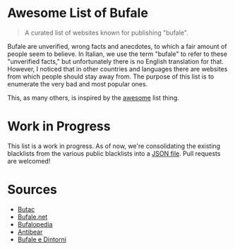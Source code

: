# Awesome List of Bufale
> A curated list of websites known for publishing "bufale".

Bufale are unverified, wrong facts and anecdotes, to which a fair amount of
people seem to believe. In Italian, we use the term "bufale" to refer to these
"unverified facts," but unfortunately there is no English translation for that.
However, I noticed that in other countries and languages there are websites
from which people should stay away from. The purpose of this list is to
enumerate the very bad and most popular ones.

This, as many others, is inspired by the [awesome](https://github.com/sindresorhus/awesome) list thing.

# Work in Progress
This list is a work in progress. As of now, we're consolidating the existing
blacklists from the various public blacklists into a [JSON
file](https://github.com/phretor/awesome-bslist/blob/master/sources.json). Pull
requests are welcomed!

# Sources
* [Butac](http://www.butac.it/the-black-list/)
* [Bufale.net](http://www.bufale.net/home/the-black-list-la-lista-nera-del-web/) 
* [Bufalopedia](http://bufalopedia.blogspot.it/p/siti-creatori-di-bufale.html)
* [Antibear](http://www.antbear.it/black-list-bufale/)
* [Bufale e Dintorni](https://bufaleedintorni.wordpress.com/2015/09/20/black-list-quando-la-disinformazione-fa-notizia/)
